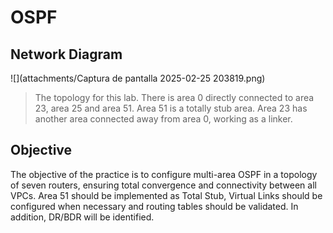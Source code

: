 # OSPF

## Network Diagram
![](attachments/Captura de pantalla 2025-02-25 203819.png)
>The topology for this lab. There is area 0 directly connected to area 23, area 25 and area 51. Area 51 is a totally stub area. Area 23 has another area connected away from area 0, working as a linker.
## Objective

The objective of the practice is to configure multi-area OSPF in a topology of seven routers, ensuring total convergence and connectivity between all VPCs. Area 51 should be implemented as Total Stub, Virtual Links should be configured when necessary and routing tables should be validated. In addition, DR/BDR will be identified.
